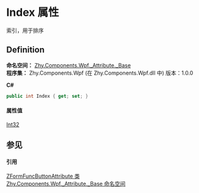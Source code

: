 # Index 属性


索引，用于排序



## Definition
**命名空间：** <a href="N_Zhy_Components_Wpf__Attribute__Base">Zhy.Components.Wpf._Attribute._Base</a>  
**程序集：** Zhy.Components.Wpf (在 Zhy.Components.Wpf.dll 中) 版本：1.0.0

**C#**
``` C#
public int Index { get; set; }
```



#### 属性值
<a href="https://learn.microsoft.com/dotnet/api/system.int32" target="_blank" rel="noopener noreferrer">Int32</a>

## 参见


#### 引用
<a href="T_Zhy_Components_Wpf__Attribute__Base_ZFormFuncButtonAttribute">ZFormFuncButtonAttribute 类</a>  
<a href="N_Zhy_Components_Wpf__Attribute__Base">Zhy.Components.Wpf._Attribute._Base 命名空间</a>  
